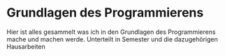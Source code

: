 # Grundlagen des Programmierens
Hier ist alles gesammelt was ich in den Grundlagen des Programmierens mache und machen werde.
Unterteilt in Semester und die dazugehörigen Hausarbeiten
